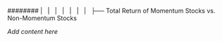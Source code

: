 ######## |   |   |   |   |   |   |   ├── Total Return of Momentum Stocks vs. Non-Momentum Stocks

*Add content here*